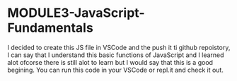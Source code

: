 <h1>MODULE3-JavaScript-Fundamentals</h1>

I decided to create this JS file in VSCode and the push it ti github 
repoistory, I can say that I understand this basic functions of JavaScript and I learned alot ofcorse there is still alot to learn but I
would say that this is a good begining. You can run this code in your VSCode or repl.it and check it out. 
